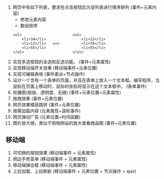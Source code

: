 1. 网页中有如下列表，要求在点击按钮后为该列表进行降序排列      (事件+元素内容)
    * 修改元素内容
    * 数组排序
    ```
    <ul>                       <ul>
        <li>34</li>                <li>12</li>
        <li>12</li>   ==>          <li>34</li>
        <li>55</li>                <li>55</li>
    </ul>                      </ul>
    ```
2. 实现多选按钮的全选和反选功能。     (事件+元素属性)
3. 实现移动端开关效果         (移动端事件+元素位置)
4. 实现可编辑表格              (事件委派+节点操作)
5. 设计一个含有一个表单的页面，并且在表单上放入一个文本框。编写程序，当鼠标在页面上移动时，鼠标的坐标将显示在这个文本框中。        (表单事件)
6. 轮播图(层级、透明度、无缝)      (事件+元素位置+元素属性)
7. 拖拽效果             (事件+元素位置)
8. 网页效果楼层跳转     (事件+元素位置)
9. 按需加载内容       (元素属性+滚轮事件)
10. 网页弹动广告            (元素位置+时间函数)
11. 图片放大镜，类似于购物网站的放大查看商品图   (事件+元素位置)


## 移动端
1. 可切换的按钮效果 (移动端事件 + 元素属性)
2. 侧边手势菜单 (移动端事件 + 元素属性)
3. 移动端弹出框 (移动端事件 + 元素属性)
4. 上拉加载、上拉刷新 (移动端事件 + 元素位置 + 节点操作 + ajax)


